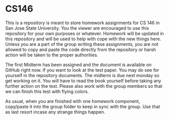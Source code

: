 # CS146
This is a repository is meant to store homework assignments for CS 146 in San Jose State University. You the viewer are encouraged to use this repository for your own purposes or whatever. Homework will be updated in this repository and will be used to help with cope with the new things here. Unless you are a part of the group writing these assignments, you are not allowed to copy and paste the code directly from the repository or harsh action will be taken to the proper authorities.

The first Midterm has been assigned and the document is available on GitHub right now. If you want to look at the test paper. You may do see for yourself in the repository documents. The midterm is due next monday so get working on it. You will have to read the book yourself before taking any further action on the test. Please also work with the group members so that we can finish this test with flying colors.

As usual, when you are finished with one homework component, copy/paste it into the group folder to keep in sync with the group. Use that as last resort incase any strange things happen.